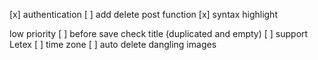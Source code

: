 [x] authentication 
[ ] add delete post function
[x] syntax highlight


low priority
[ ] before save check title (duplicated and empty)
[ ] support Letex
[ ] time zone
[ ] auto delete dangling images